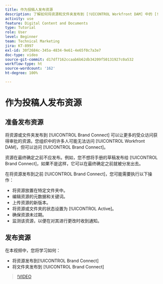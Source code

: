 ```yaml
---
title: 作为投稿人发布资源
description: 了解如何将资源和文件夹发布到 [!UICONTROL Workfront DAM] 中的 [!UICONTROL Brand Connect]。
activity: use
feature: Digital Content and Documents
type: Tutorial
role: User
level: Beginner
team: Technical Marketing
jira: KT-8997
exl-id: 30f2684c-345a-4834-9e61-4e65f0c7a3e7
doc-type: video
source-git-commit: d17df7162ccaab6b62db34209f50131927c0a532
workflow-type: ht
source-wordcount: '162'
ht-degree: 100%

---
```


# 作为投稿人发布资源

## 准备发布资源

将资源或文件夹发布到 [!UICONTROL Brand Connect] 可以让更多的受众访问获得审批的资源。您组织中的许多人可能无法访问 [!UICONTROL Workfront DAM]，但可以访问 [!UICONTROL Brand Connect]。

资源在最终确定之前不应发布。例如，您不想将手册的草稿发布给 [!UICONTROL Brand Connect]，如果不是这样，它可以在最终确定之前就被分发出去。

在将资源发布到之前 [!UICONTROL Brand Connect]，您可能需要执行以下操作：

* 将资源放置在特定文件夹中。
* 编辑资源的元数据和关键词。
* 上传资源的新版本。
* 将资源或文件夹的状态设置为 [!UICONTROL Active]。
* 确保资源未过期。
* 监测该资源，以便在对其进行更改时收到通知。

## 发布资源

在本视频中，您将学习如何：

* 将资源发布到[!UICONTROL Brand Connect]
* 将文件夹发布到 [!UICONTROL Brand Connect]

>[!VIDEO](https://video.tv.adobe.com/v/335257/?quality=12&learn=on&enablevpops)
